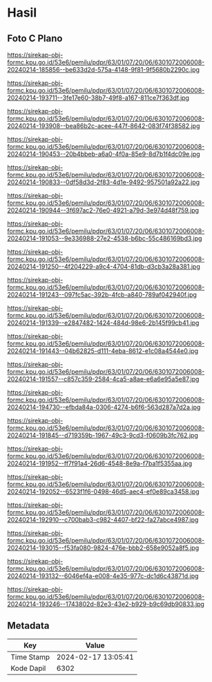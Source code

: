 # Hasil

## Foto C Plano

https://sirekap-obj-formc.kpu.go.id/53e6/pemilu/pdpr/63/01/07/20/06/6301072006008-20240214-185856--be633d2d-575a-4148-9f81-9f5680b2290c.jpg

https://sirekap-obj-formc.kpu.go.id/53e6/pemilu/pdpr/63/01/07/20/06/6301072006008-20240214-193711--3fe17e60-38b7-49f8-a167-811ce7f363df.jpg

https://sirekap-obj-formc.kpu.go.id/53e6/pemilu/pdpr/63/01/07/20/06/6301072006008-20240214-193908--bea86b2c-acee-447f-8642-083f74f38582.jpg

https://sirekap-obj-formc.kpu.go.id/53e6/pemilu/pdpr/63/01/07/20/06/6301072006008-20240214-190453--20b4bbeb-a6a0-4f0a-85e9-8d7b1f4dc09e.jpg

https://sirekap-obj-formc.kpu.go.id/53e6/pemilu/pdpr/63/01/07/20/06/6301072006008-20240214-190833--0df58d3d-2f83-4d1e-9492-957501a92a22.jpg

https://sirekap-obj-formc.kpu.go.id/53e6/pemilu/pdpr/63/01/07/20/06/6301072006008-20240214-190944--3f697ac2-76e0-4921-a79d-3e974d48f759.jpg

https://sirekap-obj-formc.kpu.go.id/53e6/pemilu/pdpr/63/01/07/20/06/6301072006008-20240214-191053--9e336988-27e2-4538-b6bc-55c486169bd3.jpg

https://sirekap-obj-formc.kpu.go.id/53e6/pemilu/pdpr/63/01/07/20/06/6301072006008-20240214-191250--4f204229-a9c4-4704-81db-d3cb3a28a381.jpg

https://sirekap-obj-formc.kpu.go.id/53e6/pemilu/pdpr/63/01/07/20/06/6301072006008-20240214-191243--097fc5ac-392b-4fcb-a840-789af042940f.jpg

https://sirekap-obj-formc.kpu.go.id/53e6/pemilu/pdpr/63/01/07/20/06/6301072006008-20240214-191339--e2847482-1424-484d-98e6-2b145f99cb41.jpg

https://sirekap-obj-formc.kpu.go.id/53e6/pemilu/pdpr/63/01/07/20/06/6301072006008-20240214-191443--04b62825-d111-4eba-8612-e1c08a4544e0.jpg

https://sirekap-obj-formc.kpu.go.id/53e6/pemilu/pdpr/63/01/07/20/06/6301072006008-20240214-191557--c857c359-2584-4ca5-a8ae-e6a6e95a5e87.jpg

https://sirekap-obj-formc.kpu.go.id/53e6/pemilu/pdpr/63/01/07/20/06/6301072006008-20240214-194730--efbda84a-0306-4274-b6f6-563d287a7d2a.jpg

https://sirekap-obj-formc.kpu.go.id/53e6/pemilu/pdpr/63/01/07/20/06/6301072006008-20240214-191845--d719359b-1967-49c3-9cd3-f0609b3fc762.jpg

https://sirekap-obj-formc.kpu.go.id/53e6/pemilu/pdpr/63/01/07/20/06/6301072006008-20240214-191952--ff7f91a4-26d6-4548-8e9a-f7ba1f5355aa.jpg

https://sirekap-obj-formc.kpu.go.id/53e6/pemilu/pdpr/63/01/07/20/06/6301072006008-20240214-192052--6523f1f6-0498-46d5-aec4-ef0e89ca3458.jpg

https://sirekap-obj-formc.kpu.go.id/53e6/pemilu/pdpr/63/01/07/20/06/6301072006008-20240214-192910--c700bab3-c982-4407-bf22-fa27abce4987.jpg

https://sirekap-obj-formc.kpu.go.id/53e6/pemilu/pdpr/63/01/07/20/06/6301072006008-20240214-193015--f53fa080-9824-476e-bbb2-658e9052a8f5.jpg

https://sirekap-obj-formc.kpu.go.id/53e6/pemilu/pdpr/63/01/07/20/06/6301072006008-20240214-193132--6046ef4a-e008-4e35-977c-dc1d6c43871d.jpg

https://sirekap-obj-formc.kpu.go.id/53e6/pemilu/pdpr/63/01/07/20/06/6301072006008-20240214-193246--1743802d-82e3-43e2-b929-b9c69db90833.jpg


## Metadata

| Key        | Value               |
| ---------- | ------------------- |
| Time Stamp | 2024-02-17 13:05:41 |
| Kode Dapil | 6302                |



